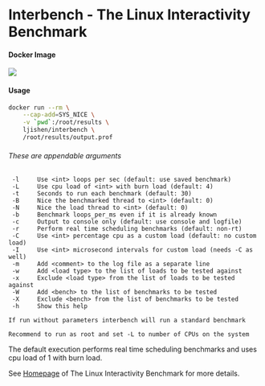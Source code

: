 # Interbench - The Linux Interactivity Benchmark

#### Docker Image
[![](https://images.microbadger.com/badges/image/ljishen/interbench.svg)](http://microbadger.com/images/ljishen/interbench "Get your own image badge on microbadger.com")

#### Usage
```bash
docker run --rm \
    --cap-add=SYS_NICE \
    -v `pwd`:/root/results \
    ljishen/interbench \
    /root/results/output.prof
```

###### These are appendable arguments
```
 -l     Use <int> loops per sec (default: use saved benchmark)
 -L     Use cpu load of <int> with burn load (default: 4)
 -t     Seconds to run each benchmark (default: 30)
 -B     Nice the benchmarked thread to <int> (default: 0)
 -N     Nice the load thread to <int> (default: 0)
 -b     Benchmark loops_per_ms even if it is already known
 -c     Output to console only (default: use console and logfile)
 -r     Perform real time scheduling benchmarks (default: non-rt)
 -C     Use <int> percentage cpu as a custom load (default: no custom load)
 -I     Use <int> microsecond intervals for custom load (needs -C as well)
 -m     Add <comment> to the log file as a separate line
 -w     Add <load type> to the list of loads to be tested against
 -x     Exclude <load type> from the list of loads to be tested against
 -W     Add <bench> to the list of benchmarks to be tested
 -X     Exclude <bench> from the list of benchmarks to be tested
 -h     Show this help

If run without parameters interbench will run a standard benchmark

Recommend to run as root and set -L to number of CPUs on the system
```

The default execution performs real time scheduling benchmarks and uses cpu load of 1 with burn load.

See [Homepage](https://github.com/ckolivas/interbench) of The Linux Interactivity Benchmark for more details.
